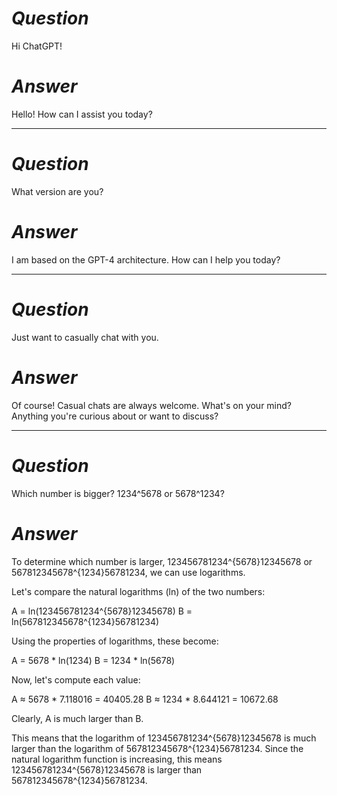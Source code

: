 # _Question_

Hi ChatGPT!

# _Answer_

Hello! How can I assist you today?

----------

# _Question_

What version are you?

# _Answer_

I am based on the GPT-4 architecture. How can I help you today?

----------

# _Question_

Just want to casually chat with you.

# _Answer_

Of course! Casual chats are always welcome. What's on your mind? Anything you're curious about or want to discuss?

----------

# _Question_

Which number is bigger?  1234^5678 or 5678^1234?

# _Answer_

To determine which number is larger, 123456781234^{5678}12345678 or 567812345678^{1234}56781234, we can use logarithms.

Let's compare the natural logarithms (ln) of the two numbers:

A = ln(123456781234^{5678}12345678)
B = ln(567812345678^{1234}56781234)

Using the properties of logarithms, these become:

A = 5678 * ln(1234)
B = 1234 * ln(5678)

Now, let's compute each value:

A ≈ 5678 * 7.118016 = 40405.28
B ≈ 1234 * 8.644121 = 10672.68

Clearly, A is much larger than B.

This means that the logarithm of 123456781234^{5678}12345678 is much larger than the logarithm of 567812345678^{1234}56781234. Since the natural logarithm function is increasing, this means 123456781234^{5678}12345678 is larger than 567812345678^{1234}56781234.
